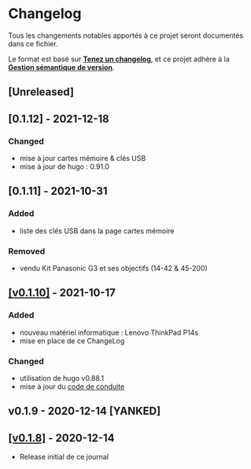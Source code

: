 # Changelog
Tous les changements notables apportés à ce projet seront documentés dans ce fichier.

Le format est basé sur **[Tenez un changelog](https://keepachangelog.com/fr/1.0.0/)**,
et ce projet adhère à la **[Gestion sémantique de version](https://semver.org/lang/fr/)**.

## [Unreleased]

## [0.1.12] - 2021-12-18
### Changed
- mise à jour cartes mémoire & clés USB
- mise à jour de hugo : 0.91.0

## [0.1.11] - 2021-10-31
### Added
- liste des clés USB dans la page cartes mémoire

### Removed
- vendu Kit Panasonic G3 et ses objectifs (14-42 & 45-200)

## [\[v0.1.10\]](https://github.com/deild/photography-gear/compare/v0.1.8...v0.1.10) - 2021-10-17
### Added
- nouveau matériel informatique : Lenovo ThinkPad P14s
- mise en place de ce ChangeLog

### Changed
- utilisation de hugo v0.88.1
- mise à jour du [code de conduite](CODE_OF_CONDUCT.md)

## v0.1.9 - 2020-12-14 [YANKED]

## [\[v0.1.8\]](https://github.com/deild/photography-gear/compare/v0.1.7...v0.1.8) - 2020-12-14

- Release initial de ce journal
